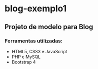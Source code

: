 # blog-exemplo1

## Projeto de modelo para Blog

### Ferramentas utilizadas:

- HTML5, CSS3 e JavaScript
- PHP e MySQL
- Bootstrap 4